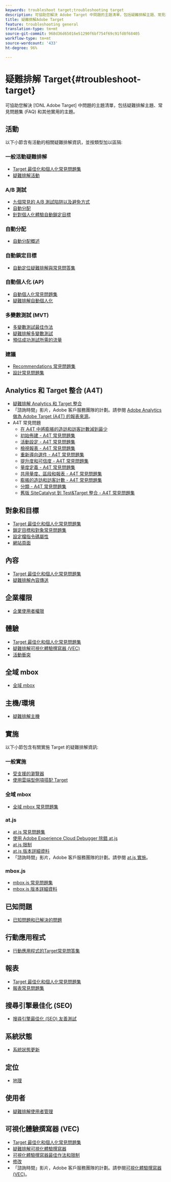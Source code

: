 ```yaml
---
keywords: troubleshoot target;troubleshooting target
description: 可協助您解決 Adobe Target 中問題的主題清單，包括疑難排解主題、常見問題集 (FAQ) 和其他實用的主題。
title: 疑難排解Adobe Target
feature: troubleshooting general
translation-type: tm+mt
source-git-commit: 968d36d65016e51290f6bf754f69c91fd8f68405
workflow-type: tm+mt
source-wordcount: '433'
ht-degree: 96%

---
```



# 疑難排解 Target{#troubleshoot-target}

可協助您解決 [!DNL Adobe Target] 中問題的主題清單，包括疑難排解主題、常見問題集 (FAQ) 和其他實用的主題。

## 活動

以下小節含有活動的相關疑難排解資訊，並按類型加以區隔:

### 一般活動疑難排解

* [Target 最佳化和個人化常見問題集](/help/c-intro/cmp-target-standard-cheatsheet.md)
* [疑難排解活動](/help/c-activities/c-troubleshooting-activities/troubleshooting-activities.md)

### A/B 測試

* [九個常見的 A/B 測試陷阱以及避免方式](/help/c-activities/t-test-ab/common-ab-testing-pitfalls.md)
* [自動分配](/help/c-activities/automated-traffic-allocation/automated-traffic-allocation.md)
* [針對個人化體驗自動鎖定目標](/help/c-activities/auto-target/auto-target-to-optimize.md)

### 自動分配

* [自動分配概述](/help/c-activities/automated-traffic-allocation/automated-traffic-allocation.md#section_0E72C1D72DE74F589F965D4B1763E5C3)

### 自動鎖定目標

* [自動定位疑難排解與常見問答集](/help/c-activities/auto-target/auto-target-troubleshooting-faqs.md)

### 自動個人化 (AP)

* [自動個人化常見問題集](/help/c-activities/t-automated-personalization/automated-personalization-faq.md)
* [疑難排解自動個人化](/help/c-activities/t-automated-personalization/ap-trouble.md)

### 多變數測試 (MVT)

* [多變數測試最佳作法](/help/c-activities/c-multivariate-testing/best-practices.md)
* [疑難排解多變數測試](/help/c-activities/c-multivariate-testing/best-practices.md)
* [預估成功測試所需的流量](/help/c-activities/c-multivariate-testing/t-create-multivariate-test/traffic-estimator.md)

### 建議

* [Recommendations 常見問題集](/help/c-recommendations/c-recommendations-faq/recommendations-faq.md)
* [設計常見問題集](/help/c-recommendations/c-design-overview/template-faq.md)

## Analytics 和 Target 整合 (A4T)

* [疑難排解 Analytics 和 Target 整合](/help/c-integrating-target-with-mac/a4t/c-a4t-troubleshooting/a4t-troubleshooting.md)
* 「諮詢時間」影片，Adobe 客戶服務團隊的計劃。請參閱 [Adobe Analytics 做為 Adobe Target (A4T) 的報表來源](/help/c-integrating-target-with-mac/a4t/a4t.md)。
* A4T 常見問題
   * [在 A4T 中將膨脹的造訪和訪客計數減到最少](/help/c-integrating-target-with-mac/a4t/c-a4t-troubleshooting/minimizing-inflated-visit-and-visitor-counts-a4t.md)
   * [初始佈建 - A4T 常見問題集](/help/c-integrating-target-with-mac/a4t/r-a4t-faq/a4t-faq-initial-provisioning.md)
   * [活動設定 - A4T 常見問題集](/help/c-integrating-target-with-mac/a4t/r-a4t-faq/a4t-faq-activity-setup.md)
   * [檢視報表 - A4T 常見問題集](/help/c-integrating-target-with-mac/a4t/r-a4t-faq/a4t-faq-viewing-reports.md)
   * [重新導向選件 - A4T 常見問題集](/help/c-integrating-target-with-mac/a4t/r-a4t-faq/a4t-faq-redirect-offers.md)
   * [提升度和可信度 - A4T 常見問題集](/help/c-integrating-target-with-mac/a4t/r-a4t-faq/a4t-faq-lift-and-confidence.md)
   * [量度定義 - A4T 常見問題集](/help/c-integrating-target-with-mac/a4t/r-a4t-faq/a4t-faq-metric-definition.md)
   * [共用量度、區段和報表 - A4T 常見問題集](/help/c-target/c-troubleshooting-targets-and-audiences/a4t-faq-sharing-metrics-audiences-reports.md)
   * [膨脹的造訪和訪客計數 - A4T 常見問題集](/help/c-integrating-target-with-mac/a4t/r-a4t-faq/a4t-faq-inflated-visit-and-visitor-counts.md)
   * [分類 - A4T 常見問題集](/help/c-integrating-target-with-mac/a4t/r-a4t-faq/a4t-faq-classifications.md)
   * [舊版 SiteCatalyst 到 Test&amp;Target 整合 - A4T 常見問題集](/help/c-integrating-target-with-mac/a4t/r-a4t-faq/a4t-faq-old-integration.md)

## 對象和目標

* [Target 最佳化和個人化常見問題集](/help/c-intro/cmp-target-standard-cheatsheet.md)
* [鎖定目標和對象常見問題集](/help/c-target/c-troubleshooting-targets-and-audiences/troubleshooting-targets-and-audiences.md)
* [設定檔指令碼屬性](/help/c-target/c-visitor-profile/profile-parameters.md)
* [網站頁面](/help/c-target/c-audiences/c-target-rules/site-pages.md)

## 內容

* [Target 最佳化和個人化常見問題集](/help/c-intro/cmp-target-standard-cheatsheet.md)
* [疑難排解內容傳送](/help/c-activities/c-troubleshooting-activities/content-trouble.md)

## 企業權限

* [企業使用者權限](/help/administrating-target/c-user-management/property-channel/property-channel.md)

## 體驗

* [Target 最佳化和個人化常見問題集](/help/c-intro/cmp-target-standard-cheatsheet.md)
* [疑難排解可視化體驗撰寫器 (VEC)](/help/c-experiences/c-visual-experience-composer/r-troubleshoot-composer/troubleshoot-composer.md)
* [活動衝突](/help/c-experiences/c-visual-experience-composer/activity-collisions.md)

## 全域 mbox

* [全域 mbox](/help/c-implementing-target/c-implementing-target-for-client-side-web/c-target-atjs-faq/global-mbox-frequently-asked-questions.md)

## 主機/環境

* [疑難排解主機](/help/administrating-target/hosts.md)

## 實施

以下小節包含有關實施 Target 的疑難排解資訊:

### 一般實施

* [受支援的瀏覽器](/help/c-implementing-target/c-considerations-before-you-implement-target/supported-browsers.md)
* [使用雲端型例項搭配 Target](/help/c-implementing-target/c-implementing-target-for-client-side-web/c-target-debugging-atjs/targeting-using-cloud-based-instances.md)

### 全域 mbox

* [全域 mbox 常見問題集](/help/c-implementing-target/c-implementing-target-for-client-side-web/c-target-atjs-faq/global-mbox-frequently-asked-questions.md)

### at.js

* [at.js 常見問題集](/help/c-implementing-target/c-implementing-target-for-client-side-web/c-target-atjs-faq/target-atjs-faq.md)
* [使用 Adobe Experience Cloud Debugger 除錯 at.js](/help/c-implementing-target/c-implementing-target-for-client-side-web/c-target-debugging-atjs/target-debugging-atjs.md)
* [at.js 限制](/help/c-implementing-target/c-implementing-target-for-client-side-web/t-mbox-download/c-target-atjs-implementation/target-atjs-limitations.md)
* [at.js 版本詳細資料](/help/c-implementing-target/c-implementing-target-for-client-side-web/target-atjs-versions.md)
* 「諮詢時間」影片，Adobe 客戶服務團隊的計劃。請參閱 [at.js 實施](/help/c-implementing-target/c-implementing-target-for-client-side-web/t-mbox-download/c-target-atjs-implementation/target-atjs-implementation.md)。

### mbox.js

* [mbox.js 常見問題集](/help/c-implementing-target/c-implementing-target-for-client-side-web/t-mbox-download/mboxjs-frequently-asked-questions.md)
* [mbox.js 版本詳細資料](/help/c-implementing-target/c-implementing-target-for-client-side-web/t-mbox-download/mboxjs-change-log.md)

## 已知問題

* [已知問題和已解決的問題](/help/r-release-notes/known-issues-resolved-issues.md)

## 行動應用程式

* [行動應用程式的Target常見問答集](/help/c-target-mobile-app/target-for-mobile-apps-faq.md)

## 報表

* [Target 最佳化和個人化常見問題集](/help/c-intro/cmp-target-standard-cheatsheet.md)
* [報表常見問題集](/help/c-reports/reporting-frequently-asked-questions.md)

## 搜尋引擎最佳化 (SEO)

* [搜尋引擎最佳化 (SEO) 友善測試](/help/c-implementing-target/c-implementing-target-for-client-side-web/c-how-atjs-works/how-atjs-works.md)

## 系統狀態

* [系統狀態更新](/help/r-release-notes/system-status-updates.md)

## 定位

* [地理](/help/c-target/c-audiences/c-target-rules/geo.md)

## 使用者

* [疑難排解使用者管理](/help/administrating-target/c-user-management/c-user-management/troubleshooting-user-management.md)

## 可視化體驗撰寫器 (VEC)

* [Target 最佳化和個人化常見問題集](/help/c-intro/cmp-target-standard-cheatsheet.md)
* [疑難排解可視化體驗撰寫器](/help/c-experiences/c-visual-experience-composer/r-troubleshoot-composer/troubleshoot-composer.md)
* [可視化體驗撰寫器最佳作法和限制](/help/c-experiences/c-visual-experience-composer/experience-composer-best-practices.md)
* [修改](/help/c-experiences/c-visual-experience-composer/c-vec-code-editor/vec-code-editor.md)
* 「諮詢時間」影片，Adobe 客戶服務團隊的計劃。請參閱[可視化體驗撰寫器 (VEC)](/help/c-experiences/c-visual-experience-composer/visual-experience-composer.md)。